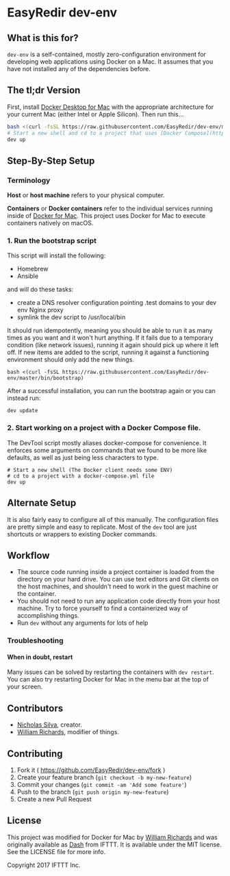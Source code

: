 # EasyRedir dev-env

## What is this for?

`dev-env` is a self-contained, mostly zero-configuration environment for developing web applications using Docker on a Mac. It assumes that you have not installed any of the dependencies before.

## The tl;dr Version

First, install [Docker Desktop for Mac](https://docs.docker.com/desktop/mac/install/) with the appropriate architecture
for your current Mac (either Intel or Apple Silicon). Then run this...

```bash
bash <(curl -fsSL https://raw.githubusercontent.com/EasyRedir/dev-env/master/bin/bootstrap)
# Start a new shell and cd to a project that uses [Docker Compose](https://docs.docker.com/compose/)
dev up
```

## Step-By-Step Setup

### Terminology

**Host** or **host machine** refers to your physical computer.

**Containers** or **Docker containers** refer to the individual services running inside of [Docker for Mac](https://docs.docker.com/docker-for-mac/). This project uses Docker for Mac to execute containers natively on macOS.

### 1. Run the bootstrap script

This script will install the following:

- Homebrew
- Ansible

and will do these tasks:

- create a DNS resolver configuration pointing .test domains to your dev env Nginx proxy
- symlink the dev script to /usr/local/bin

It should run idempotently, meaning you should be able to run it as many times as you want and it won't hurt anything. If it fails due to a temporary condition (like network issues), running it again should pick up where it left off. If new items are added to the script, running it against a functioning environment should only add the new things.

    bash <(curl -fsSL https://raw.githubusercontent.com/EasyRedir/dev-env/master/bin/bootstrap)

After a successful installation, you can run the bootstrap again or you can instead run:

    dev update

### 2. Start working on a project with a Docker Compose file.

The DevTool script mostly aliases docker-compose for convenience. It enforces some arguments on commands that we found to be more like defaults, as well as just being less characters to type.

    # Start a new shell (The Docker client needs some ENV)
    # cd to a project with a docker-compose.yml file
    dev up

## Alternate Setup

It is also fairly easy to configure all of this manually. The configuration files are pretty simple and easy to replicate. Most of the `dev` tool are just shortcuts or wrappers to existing Docker commands.

## Workflow

- The source code running inside a project container is loaded from the directory on your hard drive. You can use text editors and Git clients on the host machines, and shouldn't need to work in the guest machine or the container.
- You should not need to run any application code directly from your host machine. Try to force yourself to find a containerized way of accomplishing things.
- Run `dev` without any arguments for lots of help

### Troubleshooting

#### When in doubt, restart

Many issues can be solved by restarting the containers with `dev restart`. You can also try restarting Docker for Mac in the menu bar at the top of your screen.

## Contributors

* [Nicholas Silva](https://github.com/silvamerica), creator.
* [William Richards](https://github.com/wgrrrr), modifier of things.

## Contributing

1. Fork it ( https://github.com/EasyRedir/dev-env/fork )
2. Create your feature branch (`git checkout -b my-new-feature`)
3. Commit your changes (`git commit -am 'Add some feature'`)
4. Push to the branch (`git push origin my-new-feature`)
5. Create a new Pull Request

## License

This project was modified for Docker for Mac by [William Richards](https://github.com/wgrrrr) and was originally available as [Dash](https://github.com/ifttt/dash) from IFTTT. It is available under the MIT license. See the LICENSE file for more info.

Copyright 2017 IFTTT Inc.
